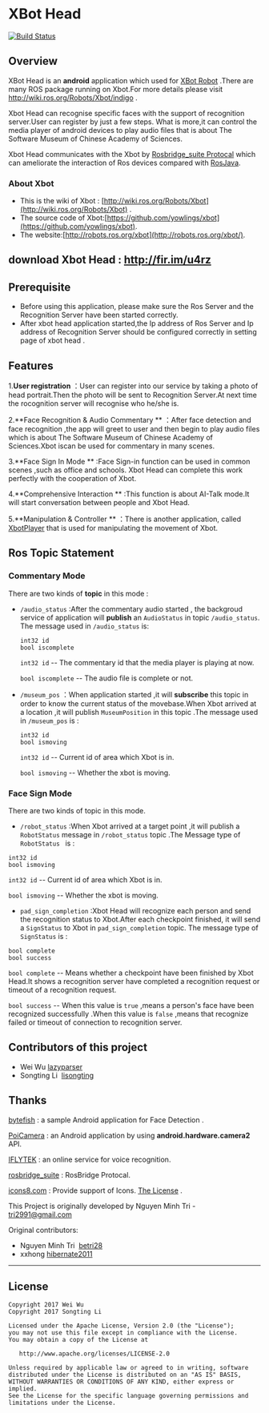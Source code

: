 XBot Head
=========

[![Build Status](https://travis-ci.org/lisongting/xbot_head.svg?branch=master)](https://travis-ci.org/lisongting/xbot_head)

## Overview

XBot Head is an  **android**  application which used for [XBot Robot](http://robots.ros.org/xbot/) .There are many ROS package running on Xbot.For more details please visit http://wiki.ros.org/Robots/Xbot/indigo .

Xbot Head can recognise specific faces with the support of recognition server.User can register by just a few steps. What is more,it can control the media player of android devices to play audio files that is about  The Software Museum of Chinese Academy of Sciences.

Xbot Head communicates with the Xbot by [Rosbridge_suite Protocal](https://github.com/RobotWebTools/rosbridge_suite/blob/develop/ROSBRIDGE_PROTOCOL.md)   which can ameliorate the interaction  of Ros devices  compared with [RosJava](http://wiki.ros.org/rosjava/).

### About Xbot

* This is the wiki of  Xbot : [http://wiki.ros.org/Robots/Xbot](http://wiki.ros.org/Robots/Xbot) .
* The source code of Xbot:[https://github.com/yowlings/xbot](https://github.com/yowlings/xbot).
* The website:[http://robots.ros.org/xbot](http://robots.ros.org/xbot/).

## download Xbot Head : http://fir.im/u4rz

## Prerequisite

* Before using this application, please make sure the  Ros Server and the Recognition Server have been started correctly.
* After xbot head application started,the Ip address of Ros Server  and  Ip address of Recognition Server should be configured correctly in setting page of xbot head .

## Features

1.**User registration** ：User can register into our service by taking  a photo of head portrait.Then the photo will be sent to Recognition Server.At next time the rocognition server will recognise who he/she is.

2.**Face Recognition & Audio Commentary ** ：After face detection and face recognition ,the app will greet to user and then begin to play audio files which is about  The Software Museum of Chinese Academy of Sciences.Xbot iscan be used for commentary in many scenes.

3.**Face Sign In Mode ** :Face Sign-in function can be used in common scenes ,such as office and schools.
Xbot Head can  complete this work perfectly with the cooperation of Xbot.

4.**Comprehensive Interaction ** :This function is about AI-Talk mode.It will start conversation between people and Xbot Head.

5.**Manipulation & Controller ** ：There is another application, called [XbotPlayer](https://github.com/lisongting/xbotPlayer) that is used for manipulating the movement of Xbot.



## Ros Topic Statement
### Commentary Mode

There are  two kinds of  **topic** in this mode :

* `/audio_status` :After the commentary audio started , the  backgroud  service of application will  **publish** an `AudioStatus` in topic `/audio_status`. The message used in `/audio_status` is:

  ```
  int32 id
  bool iscomplete
  ```

  `int32 id` -- The commentary id that the media player is playing at now.

  `bool iscomplete` -- The audio file is complete or not.

* `/museum_pos` ：When application started ,it will **subscribe** this topic in order to know the current status of the movebase.When Xbot arrived at a location ,it will publish `MuseumPosition` in this topic .The message used in `/museum_pos` is :

  ```
  int32 id
  bool ismoving
  ```

  `int32 id`  -- Current id of area which Xbot is in.

  `bool ismoving` -- Whether the xbot is moving.


 ### Face Sign Mode
  There are two kinds of topic in this mode.

  * `/robot_status` :When Xbot arrived at a target point ,it will publish a  `RobotStatus` message in `/robot_status` topic .The Message type of `RobotStatus ` is :

```
int32 id
bool ismoving
```
`int32 id`  -- Current id of area which Xbot is in.

`bool ismoving` -- Whether the xbot is moving.

* `pad_sign_completion` :Xbot Head will recognize each person and send the recognition status to Xbot.After each checkpoint finished, it will send a `SignStatus` to Xbot in `pad_sign_completion` topic. The message type of `SignStatus` is :

```
bool complete
bool success
```

`bool complete`  -- Means  whether a checkpoint have been finished by Xbot Head.It shows a recognition server have completed a recognition request or timeout of a recognition request.

 `bool success` -- When this value is `true` ,means a person's face have been recognized successfully .When this value is `false` ,means that recognize failed or timeout of connection to recognition server.

## Contributors of this project

- Wei Wu  [lazyparser](https://github.com/lazyparser)
- Songting Li  [lisongting](https://github.com/lisongting)


## Thanks
[bytefish](https://github.com/bytefish/VideoFaceDetection) : a sample Android application for Face Detection  .

[PoiCamera](https://github.com/wuapnjie/PoiCamera) : an Android application by using **android.hardware.camera2** API.

[IFLYTEK](http://www.xfyun.cn/) : an online  service for voice recognition.

[rosbridge_suite](https://github.com/RobotWebTools/rosbridge_suite/blob/develop/ROSBRIDGE_PROTOCOL.md) : RosBridge Protocal.

[icons8.com](https://icons8.com) : Provide support of Icons.  [The License](https://icons8.com/license/) .

This Project is originally developed by Nguyen Minh Tri - <tri2991@gmail.com>

Original contributors:

* Nguyen Minh Tri  [betri28](https://github.com/betri28)
* xxhong  [hibernate2011](https://github.com/hibernate2011)

---

License
--------

    Copyright 2017 Wei Wu
    Copyright 2017 Songting Li

    Licensed under the Apache License, Version 2.0 (the "License");
    you may not use this file except in compliance with the License.
    You may obtain a copy of the License at

       http://www.apache.org/licenses/LICENSE-2.0

    Unless required by applicable law or agreed to in writing, software
    distributed under the License is distributed on an "AS IS" BASIS,
    WITHOUT WARRANTIES OR CONDITIONS OF ANY KIND, either express or implied.
    See the License for the specific language governing permissions and
    limitations under the License.
